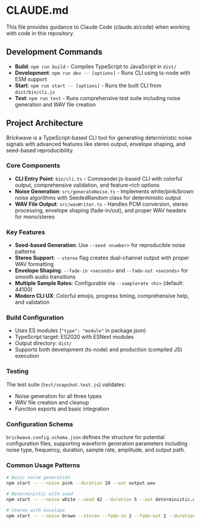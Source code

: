# CLAUDE.md

This file provides guidance to Claude Code (claude.ai/code) when working with code in this repository.

## Development Commands

- **Build**: `npm run build` - Compiles TypeScript to JavaScript in `dist/`
- **Development**: `npm run dev -- [options]` - Runs CLI using ts-node with ESM support
- **Start**: `npm run start -- [options]` - Runs the built CLI from `dist/bin/cli.js`
- **Test**: `npm run test` - Runs comprehensive test suite including noise generation and WAV file creation

## Project Architecture

Brickwave is a TypeScript-based CLI tool for generating deterministic noise signals with advanced features like stereo output, envelope shaping, and seed-based reproducibility.

### Core Components

- **CLI Entry Point**: `bin/cli.ts` - Commander.js-based CLI with colorful output, comprehensive validation, and feature-rich options
- **Noise Generation**: `src/generateNoise.ts` - Implements white/pink/brown noise algorithms with SeededRandom class for deterministic output
- **WAV File Output**: `src/wavWriter.ts` - Handles PCM conversion, stereo processing, envelope shaping (fade-in/out), and proper WAV headers for mono/stereo

### Key Features

- **Seed-based Generation**: Use `--seed <number>` for reproducible noise patterns
- **Stereo Support**: `--stereo` flag creates dual-channel output with proper WAV formatting
- **Envelope Shaping**: `--fade-in <seconds>` and `--fade-out <seconds>` for smooth audio transitions
- **Multiple Sample Rates**: Configurable via `--samplerate <hz>` (default: 44100)
- **Modern CLI UX**: Colorful emojis, progress timing, comprehensive help, and validation

### Build Configuration

- Uses ES modules (`"type": "module"` in package.json)
- TypeScript target: ES2020 with ESNext modules
- Output directory: `dist/`
- Supports both development (ts-node) and production (compiled JS) execution

### Testing

The test suite (`test/snapshot.test.js`) validates:
- Noise generation for all three types
- WAV file creation and cleanup
- Function exports and basic integration

### Configuration Schema

`brickwave.config.schema.json` defines the structure for potential configuration files, supporting waveform generation parameters including noise type, frequency, duration, sample rate, amplitude, and output path.

### Common Usage Patterns

```bash
# Basic noise generation
npm start -- --noise pink --duration 10 --out output.wav

# Deterministic with seed
npm start -- --noise white --seed 42 --duration 5 --out deterministic.wav

# Stereo with envelope
npm start -- --noise brown --stereo --fade-in 2 --fade-out 2 --duration 30 --out ambient.wav
```
